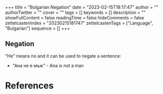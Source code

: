 +++
title = "Bulgarian Negation"
date = "2023-02-15T18:17:47"
author = ""
authorTwitter = ""
cover = ""
tags = []
keywords = []
description = ""
showFullContent = false
readingTime = false
hideComments = false
zettelcastenIndex = "20230215181747"
zettelcastenTags = ["Language", "Bulgarian"]
sequence = []
+++
## Negation

"Не" means no and it can be used to negate a sentence:

* "Ана не е мъж" - Ana is not a man

# References
